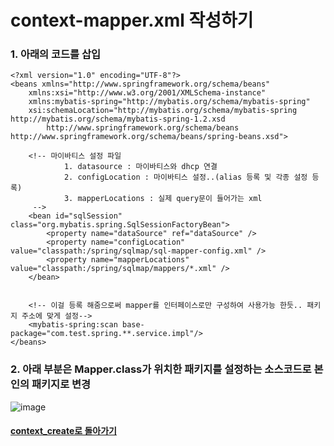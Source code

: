 # context-mapper.xml 작성하기
### 1. 아래의 코드를 삽입
```
<?xml version="1.0" encoding="UTF-8"?>
<beans xmlns="http://www.springframework.org/schema/beans"
	xmlns:xsi="http://www.w3.org/2001/XMLSchema-instance"
	xmlns:mybatis-spring="http://mybatis.org/schema/mybatis-spring"
	xsi:schemaLocation="http://mybatis.org/schema/mybatis-spring http://mybatis.org/schema/mybatis-spring-1.2.xsd
		http://www.springframework.org/schema/beans http://www.springframework.org/schema/beans/spring-beans.xsd">

	<!-- 마이바티스 설정 파일
			1. datasource : 마이바티스와 dhcp 연결
			2. configLocation : 마이바티스 설정..(alias 등록 및 각종 설정 등록)
			3. mapperLocations : 실제 query문이 들어가는 xml
	 -->	
	<bean id="sqlSession" class="org.mybatis.spring.SqlSessionFactoryBean">
		<property name="dataSource" ref="dataSource" />
		<property name="configLocation" value="classpath:/spring/sqlmap/sql-mapper-config.xml" />
		<property name="mapperLocations" value="classpath:/spring/sqlmap/mappers/*.xml" />
	</bean>

    	
	<!-- 이걸 등록 해줌으로써 mapper를 인터페이스로만 구성하여 사용가능 한듯.. 패키지 주소에 맞게 설정-->
	<mybatis-spring:scan base-package="com.test.spring.**.service.impl"/>
</beans>
```

### 2. 아래 부분은 Mapper.class가 위치한 패키지를 설정하는 소스코드로 본인의 패키지로 변경
![image](https://user-images.githubusercontent.com/42727909/49121424-b6a45d80-f2f3-11e8-8684-e208302d2527.png)

#### [context_create로 돌아가기](context_create.md)
